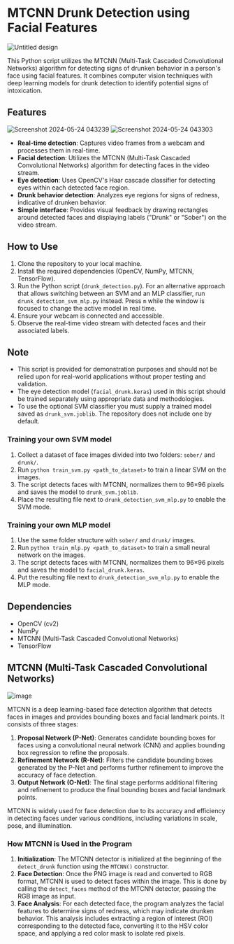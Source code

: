 # MTCNN Drunk Detection using Facial Features

![Untitled design](https://github.com/devanys/MTCNN-drunk-recognition/assets/145944367/1d615d4a-9a5b-472e-b255-8536e72c26bf)

This Python script utilizes the MTCNN (Multi-Task Cascaded Convolutional Networks) algorithm for detecting signs of drunken behavior in a person's face using facial features. It combines computer vision techniques with deep learning models for drunk detection to identify potential signs of intoxication.

## Features

![Screenshot 2024-05-24 043239](https://github.com/devanys/MTCNN-drunk-recognition/assets/145944367/8500c152-78d2-4296-b8fc-090b64095531) ![Screenshot 2024-05-24 043303](https://github.com/devanys/MTCNN-drunk-recognition/assets/145944367/a41a2225-6690-4ab4-82a3-db62d4c19726)

- **Real-time detection**: Captures video frames from a webcam and processes them in real-time.
- **Facial detection**: Utilizes the MTCNN (Multi-Task Cascaded Convolutional Networks) algorithm for detecting faces in the video stream.
- **Eye detection**: Uses OpenCV's Haar cascade classifier for detecting eyes within each detected face region.
- **Drunk behavior detection**: Analyzes eye regions for signs of redness, indicative of drunken behavior.
- **Simple interface**: Provides visual feedback by drawing rectangles around detected faces and displaying labels ("Drunk" or "Sober") on the video stream.

## How to Use

1. Clone the repository to your local machine.
2. Install the required dependencies (OpenCV, NumPy, MTCNN, TensorFlow).
3. Run the Python script (`drunk_detection.py`).
   For an alternative approach that allows switching between an SVM and an MLP
   classifier, run `drunk_detection_svm_mlp.py` instead. Press `m` while the
   window is focused to change the active model in real time.
4. Ensure your webcam is connected and accessible.
5. Observe the real-time video stream with detected faces and their associated labels.

## Note

- This script is provided for demonstration purposes and should not be relied upon for real-world applications without proper testing and validation.
- The eye detection model (`facial_drunk.keras`) used in this script should be trained separately using appropriate data and methodologies.
- To use the optional SVM classifier you must supply a trained model saved as `drunk_svm.joblib`. The repository does not include one by default.

### Training your own SVM model

1. Collect a dataset of face images divided into two folders: `sober/` and `drunk/`.
2. Run `python train_svm.py <path_to_dataset>` to train a linear SVM on the images.
3. The script detects faces with MTCNN, normalizes them to 96×96 pixels and saves the model to `drunk_svm.joblib`.
4. Place the resulting file next to `drunk_detection_svm_mlp.py` to enable the SVM mode.

### Training your own MLP model

1. Use the same folder structure with `sober/` and `drunk/` images.
2. Run `python train_mlp.py <path_to_dataset>` to train a small neural network on the images.
3. The script detects faces with MTCNN, normalizes them to 96×96 pixels and saves the model to `facial_drunk.keras`.
4. Put the resulting file next to `drunk_detection_svm_mlp.py` to enable the MLP mode.

## Dependencies

- OpenCV (cv2)
- NumPy
- MTCNN (Multi-Task Cascaded Convolutional Networks)
- TensorFlow

## MTCNN (Multi-Task Cascaded Convolutional Networks)

![image](https://github.com/devanys/MTCNN-drunk-recognition/assets/145944367/c2106ae1-03f1-4901-a5ff-de9af909199f)

MTCNN is a deep learning-based face detection algorithm that detects faces in images and provides bounding boxes and facial landmark points. It consists of three stages:

1. **Proposal Network (P-Net)**: Generates candidate bounding boxes for faces using a convolutional neural network (CNN) and applies bounding box regression to refine the proposals.
2. **Refinement Network (R-Net)**: Filters the candidate bounding boxes generated by the P-Net and performs further refinement to improve the accuracy of face detection.
3. **Output Network (O-Net)**: The final stage performs additional filtering and refinement to produce the final bounding boxes and facial landmark points.

MTCNN is widely used for face detection due to its accuracy and efficiency in detecting faces under various conditions, including variations in scale, pose, and illumination.

### How MTCNN is Used in the Program

1. **Initialization**: The MTCNN detector is initialized at the beginning of the `detect_drunk` function using the `MTCNN()` constructor.
2. **Face Detection**: Once the PNG image is read and converted to RGB format, MTCNN is used to detect faces within the image. This is done by calling the `detect_faces` method of the MTCNN detector, passing the RGB image as input.
3. **Face Analysis**: For each detected face, the program analyzes the facial features to determine signs of redness, which may indicate drunken behavior. This analysis includes extracting a region of interest (ROI) corresponding to the detected face, converting it to the HSV color space, and applying a red color mask to isolate red pixels.
